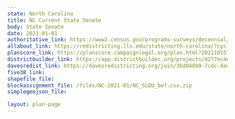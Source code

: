 ```yaml
---
state: North Carolina
title: NC Current State Senate
body: State Senate
date: 2021-01-01
authoritative_link: https://www2.census.gov/programs-surveys/decennial/2020/data/01-Redistricting_File--PL_94-171/North_Carolina/
allabout_link: https://redistricting.lls.edu/state/north-carolina/?cycle=2020&level=State%20Upper&startdate=
planscore_link: https://planscore.campaignlegal.org/plan.html?20211015T183412.216341039Z
districtbuilder_link: https://app.districtbuilder.org/projects/d277ec4e-1a33-4a34-ac0f-f407ef27d287
davesredist_link: https://davesredistricting.org/join/3bd04899-7cdc-4a49-8e8c-48230ccf8465
five38_link:
shapefile_file:
blockassignment_file: /files/NC-2021-01/NC_SLDU_bef.csv.zip
simplegeojson_file:

layout: plan-page
---
```

